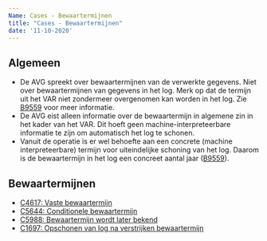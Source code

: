 ```yaml
---
Name: Cases - Bewaartermijnen
title: "Cases - Bewaartermijnen"
date: '11-10-2020'
---
```


## Algemeen
-	De AVG spreekt over bewaartermijnen van de verwerkte gegevens. Niet over bewaartermijnen van gegevens in het log. Merk op dat de termijn uit het VAR niet zondermeer overgenomen kan worden in het log. Zie [B9559](./9559.md) voor meer informatie.
-	De AVG eist alleen informatie over de bewaartermijn in algemene zin in het kader van het VAR. Dit hoeft geen machine-interpreteerbare informatie te zijn om automatisch het log te schonen.
-	Vanuit de operatie is er wel behoefte aan een concrete (machine interpreteerbare) termijn voor uiteindelijke schoning van het log. Daarom is de bewaartermijn in het log een concreet aantal jaar ([B9559](./9559.md)).

## Bewaartermijnen
- [C4617: Vaste bewaartermijn](./../artefacten/4617.md)
- [C5644: Conditionele bewaartermijn](./../artefacten/5644.md)
- [C5988: Bewaartermijn wordt later bekend](./../artefacten/5988.md)
- [C1697: Opschonen van log na verstrijken bewaartermijn](./../artefacten/1697.md)
